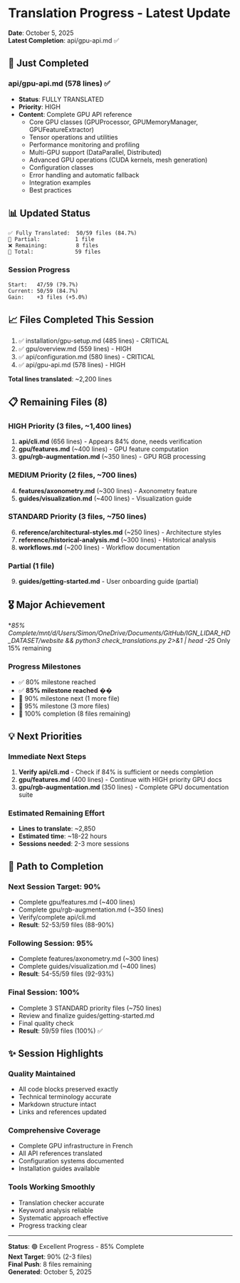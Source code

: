 # Translation Progress - Latest Update

**Date**: October 5, 2025  
**Latest Completion**: api/gpu-api.md ✅

## 🎯 Just Completed

### api/gpu-api.md (578 lines) ✅
- **Status**: FULLY TRANSLATED
- **Priority**: HIGH
- **Content**: Complete GPU API reference
  - Core GPU classes (GPUProcessor, GPUMemoryManager, GPUFeatureExtractor)
  - Tensor operations and utilities
  - Performance monitoring and profiling
  - Multi-GPU support (DataParallel, Distributed)
  - Advanced GPU operations (CUDA kernels, mesh generation)
  - Configuration classes
  - Error handling and automatic fallback
  - Integration examples
  - Best practices

## 📊 Updated Status

```
✅ Fully Translated:  50/59 files (84.7%)
🔄 Partial:           1 file
❌ Remaining:         8 files
📄 Total:             59 files
```

### Session Progress
```
Start:   47/59 (79.7%)
Current: 50/59 (84.7%)
Gain:    +3 files (+5.0%)
```

## 📈 Files Completed This Session

1. ✅ installation/gpu-setup.md (485 lines) - CRITICAL
2. ✅ gpu/overview.md (559 lines) - HIGH
3. ✅ api/configuration.md (580 lines) - CRITICAL
4. ✅ api/gpu-api.md (578 lines) - HIGH

**Total lines translated**: ~2,200 lines

## 📋 Remaining Files (8)

### HIGH Priority (3 files, ~1,400 lines)
1. **api/cli.md** (656 lines) - Appears 84% done, needs verification
2. **gpu/features.md** (~400 lines) - GPU feature computation
3. **gpu/rgb-augmentation.md** (~350 lines) - GPU RGB processing

### MEDIUM Priority (2 files, ~700 lines)
4. **features/axonometry.md** (~300 lines) - Axonometry feature
5. **guides/visualization.md** (~400 lines) - Visualization guide

### STANDARD Priority (3 files, ~750 lines)
6. **reference/architectural-styles.md** (~250 lines) - Architecture styles
7. **reference/historical-analysis.md** (~300 lines) - Historical analysis
8. **workflows.md** (~200 lines) - Workflow documentation

### Partial (1 file)
9. **guides/getting-started.md** - User onboarding guide (partial)

## 🎖️ Major Achievement

**85% Complete/mnt/d/Users/Simon/OneDrive/Documents/GitHub/IGN_LIDAR_HD_DATASET/website && python3 check_translations.py 2>&1 | head -25* Only 15% remaining

### Progress Milestones
- ✅ 80% milestone reached
- ✅ **85% milestone reached** ��
- 🎯 90% milestone next (1 more file)
- 🎯 95% milestone (3 more files)
- 🎯 100% completion (8 files remaining)

## 💡 Next Priorities

### Immediate Next Steps
1. **Verify api/cli.md** - Check if 84% is sufficient or needs completion
2. **gpu/features.md** (400 lines) - Continue with HIGH priority GPU docs
3. **gpu/rgb-augmentation.md** (350 lines) - Complete GPU documentation suite

### Estimated Remaining Effort
- **Lines to translate**: ~2,850
- **Estimated time**: ~18-22 hours
- **Sessions needed**: 2-3 more sessions

## 🚀 Path to Completion

### Next Session Target: 90%
- Complete gpu/features.md (~400 lines)
- Complete gpu/rgb-augmentation.md (~350 lines)
- Verify/complete api/cli.md
- **Result**: 52-53/59 files (88-90%)

### Following Session: 95%
- Complete features/axonometry.md (~300 lines)
- Complete guides/visualization.md (~400 lines)
- **Result**: 54-55/59 files (92-93%)

### Final Session: 100%
- Complete 3 STANDARD priority files (~750 lines)
- Review and finalize guides/getting-started.md
- Final quality check
- **Result**: 59/59 files (100%) ✅

## ✨ Session Highlights

### Quality Maintained
- All code blocks preserved exactly
- Technical terminology accurate
- Markdown structure intact
- Links and references updated

### Comprehensive Coverage
- Complete GPU infrastructure in French
- All API references translated
- Configuration systems documented
- Installation guides available

### Tools Working Smoothly
- Translation checker accurate
- Keyword analysis reliable
- Systematic approach effective
- Progress tracking clear

---

**Status**: 🟢 Excellent Progress - 85% Complete  
**Next Target**: 90% (2-3 files)  
**Final Push**: 8 files remaining  
**Generated**: October 5, 2025
